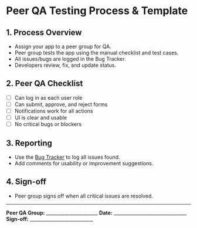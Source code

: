 # Peer QA Testing Process & Template

## 1. Process Overview
- Assign your app to a peer group for QA.
- Peer group tests the app using the manual checklist and test cases.
- All issues/bugs are logged in the Bug Tracker.
- Developers review, fix, and update status.

## 2. Peer QA Checklist
- [ ] Can log in as each user role
- [ ] Can submit, approve, and reject forms
- [ ] Notifications work for all actions
- [ ] UI is clear and usable
- [ ] No critical bugs or blockers

## 3. Reporting
- Use the [Bug Tracker](bug-tracker.md) to log all issues found.
- Add comments for usability or improvement suggestions.

## 4. Sign-off
- Peer group signs off when all critical issues are resolved.

---

**Peer QA Group:** ______________________
**Date:** _______________________________
**Sign-off:** ___________________________ 
